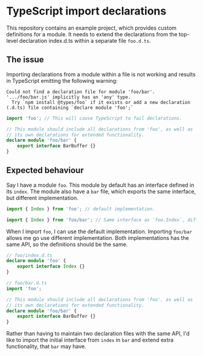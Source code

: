 # TypeScript import declarations

This repository contains an example project, which provides custom definitions for a module. It needs to extend the declarations from the top-level declaration index.d.ts within a separate file `foo.d.ts`.

## The issue

Importing declarations from a module within a file is not working and results in TypeScript emitting the following warning:

```
Could not find a declaration file for module 'foo/bar'. '.../foo/bar.js' implicitly has an 'any' type.
  Try `npm install @types/foo` if it exists or add a new declaration (.d.ts) file containing `declare module 'foo';`
```

```ts
import 'foo'; // This will cause TypeScript to fail declarations.

// This module should include all declarations from 'foo', as well as
// its own declarations for extended functionality.
declare module 'foo/bar' {
    export interface BarBuffer {}
}
```

## Expected behaviour

Say I have a module `foo`. This module by default has an interface defined in its `index`. The module also have a `bar` file, which exports the same interface, but different implementation.

```ts
import { Index } from 'foo'; // default implementation.
```

```ts
import { Index } from 'foo/bar'; // Same interface as `foo.Index`, different implementation.
```

When I import `foo`, I can use the default implementation. Importing `foo/bar` allows me go use different implementation. Both implementations has the same API, so the definitions should be the same.

```ts
// foo/index.d.ts
declare module 'foo' {
    export interface Index {}
}
```

```ts
// foo/bar.d.ts
import 'foo';

// This module should include all declarations from 'foo', as well as
// its own declarations for extended functionality.
declare module 'foo/bar' {
    export interface BarBuffer {}
}
```

Rather than having to maintain two declaration files with the same API, I'd like to import the initial interface from `index` in `bar` and extend extra functionality, that `bar` may have.

